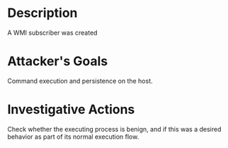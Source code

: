 # Description
A WMI subscriber was created
# Attacker's Goals
Command execution and persistence on the host.
# Investigative Actions
Check whether the executing process is benign, and if this was a desired behavior as part of its normal execution flow.
